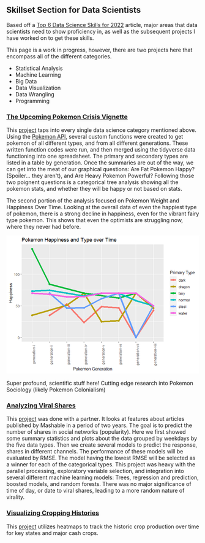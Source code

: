 ## Skillset Section for Data Scientists
Based off a [Top 6 Data Science Skills for 2022](https://www.simplilearn.com/what-skills-do-i-need-to-become-a-data-scientist-article) article, major areas that data scientists need to show proficiency in, as well as the subsequent projects I have worked on to get these skills.

This page is a work in progress, however, there are two projects here that encompass all of the different categories.

- Statistical Analysis
- Machine Learning
- Big Data
- Data Visualization
- Data Wrangling
- Programming

### [The Upcoming Pokemon Crisis Vignette](https://agrichick45.github.io/ST558Project1/)
This [project](https://agrichick45.github.io/ST558Project1/) taps into every single data science category mentioned above. Using the [Pokemon API](https://pokeapi.co/), several custom functions were created to get pokemon of all different types, and from all different generations. These written function codes were run, and then merged using the tidyverse data functioning into one spreadsheet. The primary and secondary types are listed in a table by generation. Once the summaries are out of the way, we can get into the meat of our graphical questions: Are Fat Pokemon Happy? (Spoiler... they aren't), and Are Heavy Pokemon Powerful? Following those two poignent questions is a categorical tree analysis showing all the pokemon stats, and whether they will be happy or not based on stats.

The second portion of the analysis focused on Pokemon Weight and Happiness Over Time. Looking at the overall data of even the happiest type of pokemon, there is a strong decline in happiness, even for the vibrant fairy type pokemon. This shows that even the optimists are struggling now, where they never had before.

![](images/pokemonHappiness.png)

Super profound, scientific stuff here! Cutting edge research into Pokemon Sociology (likely Pokemon Colonialism) 


### [Analyzing Viral Shares](https://agrichick45.github.io/ST558Project2/)

This [project](https://agrichick45.github.io/ST558Project2/) was done with a partner. It looks at features about articles published by Mashable in a period of two years. The goal is to predict the number of shares in social networks (popularity). Here we first showed some summary statistics and plots about the data grouped by weekdays by the five data types. Then we create several models to predict the response, shares in different channels. The performance of these models will be evaluated by RMSE. The model having the lowest RMSE will be selected as a winner for each of the categorical types. This project was heavy with the parallel processing, exploratory variable selection, and integration into several different machine learning models: Trees, regression and prediction, boosted models, and random forests. There was no major significance of time of day, or date to viral shares, leading to a more random nature of virality.

### [Visualizing Cropping Histories](https://agrichick45.github.io/StateCropping/StateAcresHeatmap.html)

This [project](https://agrichick45.github.io/StateCropping/StateAcresHeatmap.html) utilizes heatmaps to track the historic crop production over time for key states and major cash crops. 
